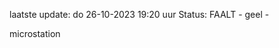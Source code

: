 laatste update: 
do 26-10-2023 19:20   uur 
Status: FAALT - geel - 
<div class="service Y">microstation</div>